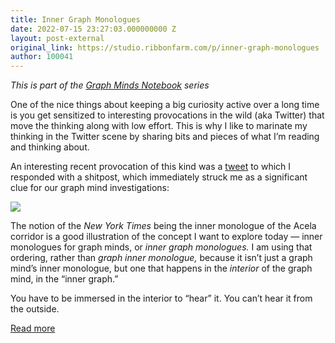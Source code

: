 ```yaml
---
title: Inner Graph Monologues
date: 2022-07-15 23:27:03.000000000 Z
layout: post-external
original_link: https://studio.ribbonfarm.com/p/inner-graph-monologues
author: 100041
---
```


_This is part of the [Graph Minds Notebook](https://studio.ribbonfarm.com/p/graph-minds-notebook?s=w) series_

One of the nice things about keeping a big curiosity active over a long time is you get sensitized to interesting provocations in the wild (aka Twitter) that move the thinking along with low effort. This is why I like to marinate my thinking in the Twitter scene by sharing bits and pieces of what I’m reading and thinking about.

An interesting recent provocation of this kind was a [tweet](https://twitter.com/mutual_ayyde/status/1546264719077412864) to which I responded with a shitpost, which immediately struck me as a significant clue for our graph mind investigations:

[![](https://substackcdn.com/image/fetch/w_1456,c_limit,f_auto,q_auto:good,fl_progressive:steep/https%3A%2F%2Fbucketeer-e05bbc84-baa3-437e-9518-adb32be77984.s3.amazonaws.com%2Fpublic%2Fimages%2Ff60c990d-0ac4-4c26-8493-18a8ff78316a_603x429.png)](https://substackcdn.com/image/fetch/f_auto,q_auto:good,fl_progressive:steep/https%3A%2F%2Fbucketeer-e05bbc84-baa3-437e-9518-adb32be77984.s3.amazonaws.com%2Fpublic%2Fimages%2Ff60c990d-0ac4-4c26-8493-18a8ff78316a_603x429.png)

The notion of the _New York Times_ being the inner monologue of the Acela corridor is a good illustration of the concept I want to explore today — inner monologues for graph minds, or _inner graph monologues._ I am using that ordering, rather than _graph inner monologue,_ because it isn’t just a graph mind’s inner monologue, but one that happens in the _interior_ of the graph mind, in the “inner graph.”

You have to be immersed in the interior to “hear” it. You can’t hear it from the outside.

[Read more](https://studio.ribbonfarm.com/p/inner-graph-monologues)

